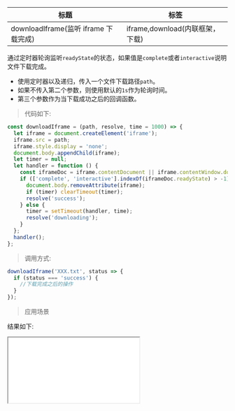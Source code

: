 | 标题                                 | 标签                            |
| ------------------------------------ | ------------------------------- |
| downloadIframe(监听 iframe 下载完成) | iframe,download(内联框架，下载) |

通过定时器轮询监听`readyState`的状态，如果值是`complete`或者`interactive`说明文件下载完成。

- 使用定时器以及递归，传入一个文件下载路径`path`。
- 如果不传入第二个参数，则使用默认的`1s`作为轮询时间。
- 第三个参数作为当下载成功之后的回调函数。

> 代码如下:

```js
const downloadIframe = (path, resolve, time = 1000) => {
  let iframe = document.createElement('iframe');
  iframe.src = path;
  iframe.style.display = 'none';
  document.body.appendChild(iframe);
  let timer = null;
  let handler = function () {
    const iframeDoc = iframe.contentDocument || iframe.contentWindow.document;
    if (['complete', 'interactive'].indexOf(iframeDoc.readyState) > -1) {
      document.body.removeAttribute(iframe);
      if (timer) clearTimeout(timer);
      resolve('success');
    } else {
      timer = setTimeout(handler, time);
      resolve('downloading');
    }
  };
  handler();
};
```

> 调用方式:

```js
downloadIframe('XXX.txt', status => {
  if (status === 'success') {
    //下载完成之后的操作
  }
});
```

> 应用场景

<div class="code-editor" data-url="codes/javascript/html/downloadIframe.html" data-language="html"></div>

结果如下:

<iframe src="codes/javascript/html/downloadIframe.html"></iframe>

